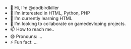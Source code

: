 - 👋 Hi, I’m @dodbirdkiller
- 👀 I’m interested in HTML, Python, PHP
- 🌱 I’m currently learning HTML 
- 💞️ I’m looking to collaborate on gamedevloping projects.
- 📫 How to reach me..
- 😄 Pronouns: ...
- ⚡ Fun fact: ...

<!---
dodbirdkiller/dodbirdkiller is a ✨ special ✨ repository because its `README.md` (this file) appears on your GitHub profile.
You can click the Preview link to take a look at your changes.
--->

